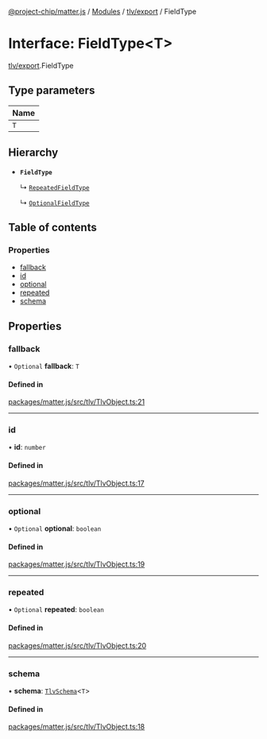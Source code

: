 [@project-chip/matter.js](../README.md) / [Modules](../modules.md) / [tlv/export](../modules/tlv_export.md) / FieldType

# Interface: FieldType\<T\>

[tlv/export](../modules/tlv_export.md).FieldType

## Type parameters

| Name |
| :------ |
| `T` |

## Hierarchy

- **`FieldType`**

  ↳ [`RepeatedFieldType`](tlv_export.RepeatedFieldType.md)

  ↳ [`OptionalFieldType`](tlv_export.OptionalFieldType.md)

## Table of contents

### Properties

- [fallback](tlv_export.FieldType.md#fallback)
- [id](tlv_export.FieldType.md#id)
- [optional](tlv_export.FieldType.md#optional)
- [repeated](tlv_export.FieldType.md#repeated)
- [schema](tlv_export.FieldType.md#schema)

## Properties

### fallback

• `Optional` **fallback**: `T`

#### Defined in

[packages/matter.js/src/tlv/TlvObject.ts:21](https://github.com/project-chip/matter.js/blob/e87b236f/packages/matter.js/src/tlv/TlvObject.ts#L21)

___

### id

• **id**: `number`

#### Defined in

[packages/matter.js/src/tlv/TlvObject.ts:17](https://github.com/project-chip/matter.js/blob/e87b236f/packages/matter.js/src/tlv/TlvObject.ts#L17)

___

### optional

• `Optional` **optional**: `boolean`

#### Defined in

[packages/matter.js/src/tlv/TlvObject.ts:19](https://github.com/project-chip/matter.js/blob/e87b236f/packages/matter.js/src/tlv/TlvObject.ts#L19)

___

### repeated

• `Optional` **repeated**: `boolean`

#### Defined in

[packages/matter.js/src/tlv/TlvObject.ts:20](https://github.com/project-chip/matter.js/blob/e87b236f/packages/matter.js/src/tlv/TlvObject.ts#L20)

___

### schema

• **schema**: [`TlvSchema`](../classes/tlv_export.TlvSchema.md)\<`T`\>

#### Defined in

[packages/matter.js/src/tlv/TlvObject.ts:18](https://github.com/project-chip/matter.js/blob/e87b236f/packages/matter.js/src/tlv/TlvObject.ts#L18)

